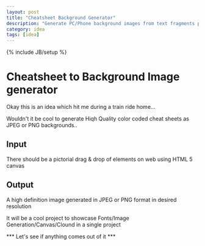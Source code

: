 ```yaml
---
layout: post
title: "Cheatsheet Background Generator"
description: "Generate PC/Phone background images from text fragments placed around on a canvas"
category: idea
tags: [idea]
---
```

{% include JB/setup %}

# Cheatsheet to Background Image generator

Okay this is an idea which hit me during a train ride home... 

Wouldn't it be cool to generate Hiqh Quality color coded cheat sheets as JPEG or PNG backgrounds..

## Input

There should be a pictorial drag & drop of elements on web using HTML 5 canvas

## Output

A high definition image generated in JPEG or PNG format in desired resolution

It will be a cool project to showcase Fonts/Image Generation/Canvas/Clound in a single project

*** Let's see if anything comes out of it ***
